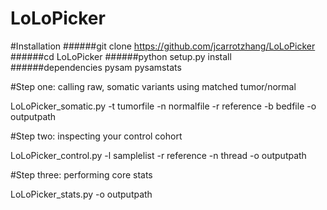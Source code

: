 # LoLoPicker

#Installation
######git clone https://github.com/jcarrotzhang/LoLoPicker 
######cd LoLoPicker 
######python setup.py install 
######dependencies pysam pysamstats



#Step one: calling raw, somatic variants using matched tumor/normal 

LoLoPicker_somatic.py -t tumorfile -n normalfile -r reference -b bedfile -o outputpath

#Step two: inspecting your control cohort

LoLoPicker_control.py -l samplelist -r reference -n thread -o outputpath

#Step three: performing core stats

LoLoPicker_stats.py -o outputpath

